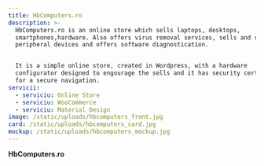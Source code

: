 ```yaml
---
title: HbComputers.ro
description: >-
  HbComputers.ro is an online store which sells laptops, desktops,
  smartphones,hardware. Also offers virus removal services, sells and repair
  peripheral devices and offers software diagnostication.


  It is a simple online store, created in Wordpress, with a hardware
  configurator designed to engourage the sells and it has security certificate
  for a secure navigation.
servicii:
  - serviciu: Online Store
  - serviciu: WooCommerce
  - serviciu: Material Design
image: /static/uploads/hbcomputers_front.jpg
card: /static/uploads/hbcomputers_card.jpg
mockup: /static/uploads/hbcomputers_mockup.jpg
---
```

**HbComputers.ro**
